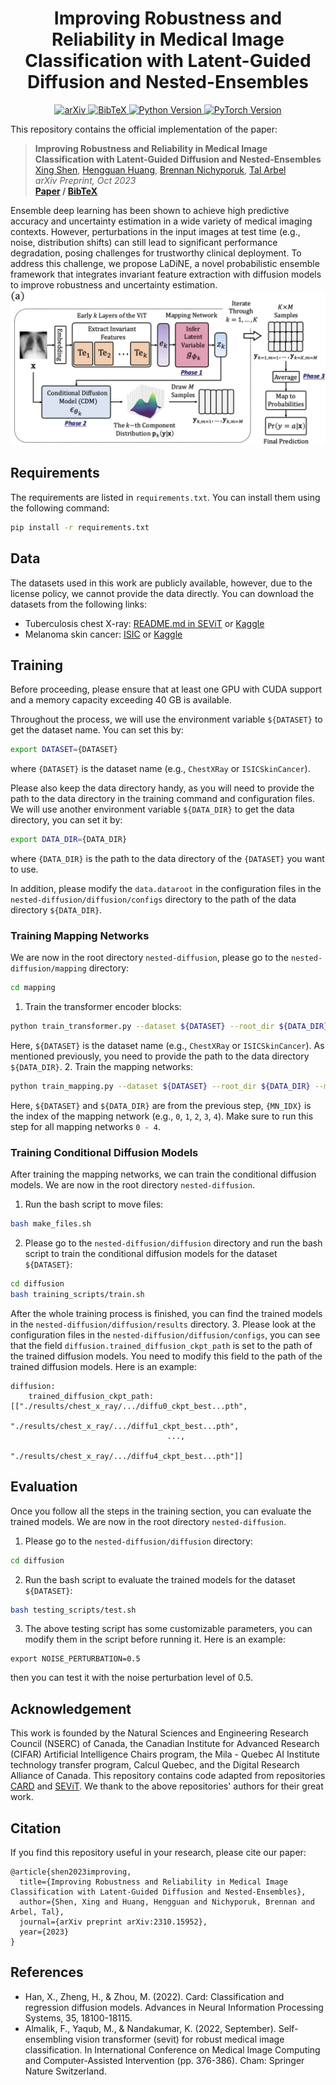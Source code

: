 <h1 align="center">
Improving Robustness and Reliability in Medical Image Classification with Latent-Guided Diffusion and Nested-Ensembles
</h1>

<p align="center">
  <a href="https://arxiv.org/abs/2310.15952">
    <img src="https://img.shields.io/badge/arXiv-2310.15952-b31b1b.svg" alt="arXiv">
  </a>
  <a href="https://scholar.googleusercontent.com/scholar.bib?q=info:8EHZDokzghEJ:scholar.google.com/&output=citation&scisdr=ClH2O-RNEO7Ohs15-Jw:AFWwaeYAAAAAZ2B_4Jy-b_c6Cd04v5ELUUrLUSo&scisig=AFWwaeYAAAAAZ2B_4It2kE2X8oFSph-xM3O-CAg&scisf=4&ct=citation&cd=-1&hl=en">
    <img src="https://img.shields.io/badge/Cite-BibTeX-green.svg" alt="BibTeX">
  </a>
  <a href="https://www.python.org/">
    <img src="https://img.shields.io/badge/python-3.8-blue.svg" alt="Python Version">
  </a>
  <a href="https://pytorch.org/">
    <img src="https://img.shields.io/badge/PyTorch-1.10-red.svg" alt="PyTorch Version">
  </a>
</p>

This repository contains the official implementation of the paper:
> __Improving Robustness and Reliability in Medical Image Classification with Latent-Guided Diffusion and Nested-Ensembles__  
> [Xing Shen](https://scholar.google.com/citations?hl=en&user=U69NqfQAAAAJ), [Hengguan Huang](https://scholar.google.com/citations?hl=en&user=GQm1eZEAAAAJ), [Brennan Nichyporuk](https://scholar.google.com/citations?user=GYKrS-EAAAAJ&hl=en), [Tal Arbel](https://www.cim.mcgill.ca/~arbel/)  
> _arXiv Preprint, Oct 2023_  
> __[Paper](https://arxiv.org/abs/2310.15952)&nbsp;/ [BibTeX](https://scholar.googleusercontent.com/scholar.bib?q=info:8EHZDokzghEJ:scholar.google.com/&output=citation&scisdr=ClH2O-RNEO7Ohs15-Jw:AFWwaeYAAAAAZ2B_4Jy-b_c6Cd04v5ELUUrLUSo&scisig=AFWwaeYAAAAAZ2B_4It2kE2X8oFSph-xM3O-CAg&scisf=4&ct=citation&cd=-1&hl=en)__

Ensemble deep learning has been shown to achieve high predictive accuracy and uncertainty estimation in a wide variety of medical imaging contexts. However, perturbations in the input images at test time (e.g., noise, distribution shifts) can still lead to significant performance degradation, posing challenges for trustworthy clinical deployment. To address this challenge, we propose LaDiNE, a novel probabilistic ensemble framework that integrates invariant feature extraction with diffusion models to improve robustness and uncertainty estimation.
![model](./assets/model.png)

## Requirements
The requirements are listed in `requirements.txt`. You can install them using the following command:
```bash
pip install -r requirements.txt
```

## Data
The datasets used in this work are publicly available, however, due to the license policy, we cannot provide the data directly. You can download the datasets from the following links:
- Tuberculosis chest X-ray: [README.md in SEViT](https://github.com/faresmalik/SEViT) or [Kaggle](https://www.kaggle.com/datasets/tawsifurrahman/tuberculosis-tb-chest-xray-dataset)
- Melanoma skin cancer: [ISIC](https://challenge2020.isic-archive.com/) or [Kaggle](https://www.kaggle.com/datasets/hasnainjaved/melanoma-skin-cancer-dataset-of-10000-images/data)

## Training
Before proceeding, please ensure that at least one GPU with CUDA support and a memory capacity exceeding 40 GB is available.

Throughout the process, we will use the environment variable `${DATASET}` to get the dataset name. You can set this by:
```bash
export DATASET={DATASET}
```
where `{DATASET}` is the dataset name (e.g., `ChestXRay` or `ISICSkinCancer`).

Please also keep the data directory handy, as you will need to provide the path to the data directory in the training command and configuration files. We will use another environment variable `${DATA_DIR}` to get the data directory, you can set it by:
```bash
export DATA_DIR={DATA_DIR}
```
where `{DATA_DIR}` is the path to the data directory of the `{DATASET}` you want to use.

In addition, please modify the `data.dataroot` in the configuration files in the `nested-diffusion/diffusion/configs` directory to the path of the data directory `${DATA_DIR}`.

### Training Mapping Networks
We are now in the root directory `nested-diffusion`, please go to the `nested-diffusion/mapping` directory:
```bash
cd mapping
```
1. Train the transformer encoder blocks:
```bash
python train_transformer.py --dataset ${DATASET} --root_dir ${DATA_DIR}
```
Here, `${DATASET}` is the dataset name (e.g., `ChestXRay` or `ISICSkinCancer`). As mentioned previously, you need to provide the path to the data directory `${DATA_DIR}`.
2. Train the mapping networks:
```bash
python train_mapping.py --dataset ${DATASET} --root_dir ${DATA_DIR} --mn_idx {MN_IDX}
```
Here, `${DATASET}` and `${DATA_DIR}` are from the previous step, `{MN_IDX}` is the index of the mapping network (e.g., `0`, `1`, `2`, `3`, `4`). Make sure to run this step for all mapping networks `0 - 4`.

### Training Conditional Diffusion Models
After training the mapping networks, we can train the conditional diffusion models. We are now in the root directory `nested-diffusion`.
1. Run the bash script to move files:
```bash
bash make_files.sh
```
2. Please go to the `nested-diffusion/diffusion` directory and run the bash script to train the conditional diffusion models for the dataset `${DATASET}`: 
```bash
cd diffusion
bash training_scripts/train.sh
```
After the whole training process is finished, you can find the trained models in the `nested-diffusion/diffusion/results` directory.
3. Please look at the configuration files in the `nested-diffusion/diffusion/configs`, you can see that the field `diffusion.trained_diffusion_ckpt_path` is set to the path of the trained diffusion models. You need to modify this field to the path of the trained diffusion models. Here is an example:
```
diffusion:
    trained_diffusion_ckpt_path: [["./results/chest_x_ray/.../diffu0_ckpt_best...pth",
                                   "./results/chest_x_ray/.../diffu1_ckpt_best...pth",
                                   ...,
                                   "./results/chest_x_ray/.../diffu4_ckpt_best...pth"]]
```

## Evaluation
Once you follow all the steps in the training section, you can evaluate the trained models. We are now in the root directory `nested-diffusion`.
1. Please go to the `nested-diffusion/diffusion` directory:
```bash
cd diffusion
```
2. Run the bash script to evaluate the trained models for the dataset `${DATASET}`:
```bash
bash testing_scripts/test.sh
```
3. The above testing script has some customizable parameters, you can modify them in the script before running it. Here is an example:
```
export NOISE_PERTURBATION=0.5
```
then you can test it with the noise perturbation level of 0.5.

## Acknowledgement
This work is founded by the Natural Sciences and Engineering Research Council (NSERC) of Canada, the Canadian Institute for Advanced Research (CIFAR) Artificial Intelligence Chairs program, the Mila - Quebec AI Institute technology transfer program, Calcul Quebec, and the Digital Research Alliance of Canada. This repository contains code adapted from repositories [CARD](https://github.com/XzwHan/CARD) and [SEViT](https://github.com/faresmalik/SEViT). We thank to the above repositories' authors for their great work.

## Citation
If you find this repository useful in your research, please cite our paper:
```
@article{shen2023improving,
  title={Improving Robustness and Reliability in Medical Image Classification with Latent-Guided Diffusion and Nested-Ensembles},
  author={Shen, Xing and Huang, Hengguan and Nichyporuk, Brennan and Arbel, Tal},
  journal={arXiv preprint arXiv:2310.15952},
  year={2023}
}
```

## References
- Han, X., Zheng, H., & Zhou, M. (2022). Card: Classification and regression diffusion models. Advances in Neural Information Processing Systems, 35, 18100-18115.
- Almalik, F., Yaqub, M., & Nandakumar, K. (2022, September). Self-ensembling vision transformer (sevit) for robust medical image classification. In International Conference on Medical Image Computing and Computer-Assisted Intervention (pp. 376-386). Cham: Springer Nature Switzerland.
